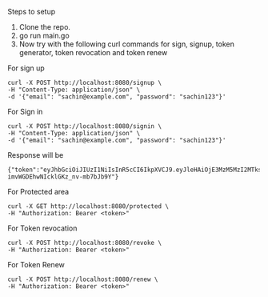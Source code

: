 Steps to setup 
1. Clone the repo.
2. go run main.go
3. Now try with the following curl commands for sign, signup, token generator, token revocation and token renew

For sign up 
```
curl -X POST http://localhost:8080/signup \
-H "Content-Type: application/json" \
-d '{"email": "sachin@example.com", "password": "sachin123"}'
```

For Sign in
```
curl -X POST http://localhost:8080/signin \
-H "Content-Type: application/json" \
-d '{"email": "sachin@example.com", "password": "sachin123"}'
```
Response will be 
```
{"token":"eyJhbGciOiJIUzI1NiIsInR5cCI6IkpXVCJ9.eyJleHAiOjE3MzM5MzI2MTksInVzZXIiOnsiZW1haWwiOiJzYWNoaW5AZXhhbXBsZS5jb20iLCJwYXNzd29yZCI6InNhY2hpbjEyMyJ9fQ.AXFa57YFEi3iG-imvWGDEhwNIcklGKz_nv-mb7bJb9Y"}

```

For Protected area
```
curl -X GET http://localhost:8080/protected \
-H "Authorization: Bearer <token>"
```

For Token revocation
```
curl -X POST http://localhost:8080/revoke \
-H "Authorization: Bearer <token>"
```

For Token Renew
```
curl -X POST http://localhost:8080/renew \
-H "Authorization: Bearer <token>"
```
